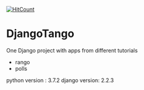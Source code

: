 [![HitCount](http://hits.dwyl.io/sameer-j/https://githubcom/sameer-j/DjangoTango.svg)](http://hits.dwyl.io/sameer-j/https://githubcom/sameer-j/DjangoTango)

# DjangoTango
One Django project with apps from different tutorials
* rango
* polls

python version : 3.7.2
django version: 2.2.3
